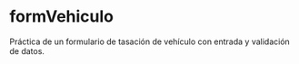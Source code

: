 # formVehiculo
Práctica de un formulario de tasación de vehículo con entrada y validación de datos.
